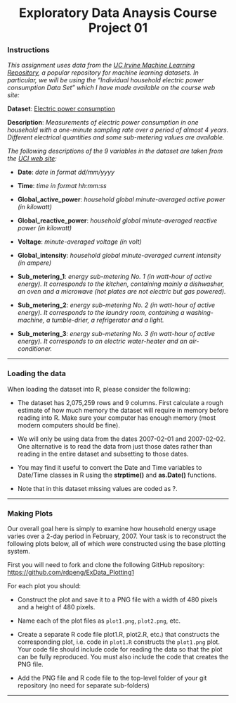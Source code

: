
<h1 align="center">
  Exploratory Data Anaysis Course Project 01
</h1>

### Instructions

*This assignment uses data from the [UC Irvine Machine Learning Repository](http://archive.ics.uci.edu/ml/), a popular repository for machine learning datasets. In particular, we will be using the “Individual household electric power consumption Data Set” which I have made available on the course web site:*

**Dataset**: [Electric power consumption](https://d396qusza40orc.cloudfront.net/exdata%2Fdata%2Fhousehold_power_consumption.zip)

**Description**: *Measurements of electric power consumption in one household with a one-minute sampling rate over a period of almost 4 years. Different electrical quantities and some sub-metering values are available.*

*The following descriptions of the 9 variables in the dataset are taken from the [UCI web site](https://archive.ics.uci.edu/ml/datasets/Individual+household+electric+power+consumption):*

* **Date**: *date in format dd/mm/yyyy*

* **Time**: *time in format hh:mm:ss*

* **Global_active_power**: *household global minute-averaged active power (in kilowatt)*

* **Global_reactive_power**: *household global minute-averaged reactive power (in kilowatt)*

* **Voltage**: *minute-averaged voltage (in volt)*

* **Global_intensity**: *household global minute-averaged current intensity (in ampere)*

* **Sub_metering_1**: *energy sub-metering No. 1 (in watt-hour of active energy). It corresponds to the kitchen, containing mainly a dishwasher, an oven and a microwave (hot plates are not electric but gas powered).*

* **Sub_metering_2**: *energy sub-metering No. 2 (in watt-hour of active energy). It corresponds to the laundry room, containing a washing-machine, a tumble-drier, a refrigerator and a light.*

* **Sub_metering_3**: *energy sub-metering No. 3 (in watt-hour of active energy). It corresponds to an electric water-heater and an air-conditioner.*

---

### Loading the data

When loading the dataset into R, please consider the following:

* The dataset has 2,075,259 rows and 9 columns. First calculate a rough estimate of how much memory the dataset will require in memory before reading into R. Make sure your computer has enough memory (most modern computers should be fine).

* We will only be using data from the dates 2007-02-01 and 2007-02-02. One alternative is to read the data from just those dates rather than reading in the entire dataset and subsetting to those dates.

* You may find it useful to convert the Date and Time variables to Date/Time classes in R using the **strptime()**  and **as.Date()** functions.

* Note that in this dataset missing values are coded as ?.


---

### Making Plots

Our overall goal here is simply to examine how household energy usage varies over a 2-day period in February, 2007. Your task is to reconstruct the following plots below, all of which were constructed using the base plotting system.

First you will need to fork and clone the following GitHub repository: https://github.com/rdpeng/ExData_Plotting1

For each plot you should:

* Construct the plot and save it to a PNG file with a width of 480 pixels and a height of 480 pixels.

* Name each of the plot files as `plot1.png`, `plot2.png`, etc.

* Create a separate R code file plot1.R, plot2.R, etc.) that constructs the corresponding plot, i.e. code in `plot1.R` constructs the `plot1.png` plot. Your code file should include code for reading the data so that the plot can be fully reproduced. You must also include the code that creates the PNG file.

* Add the PNG file and R code file to the top-level folder of your git repository (no need for separate sub-folders)


---
